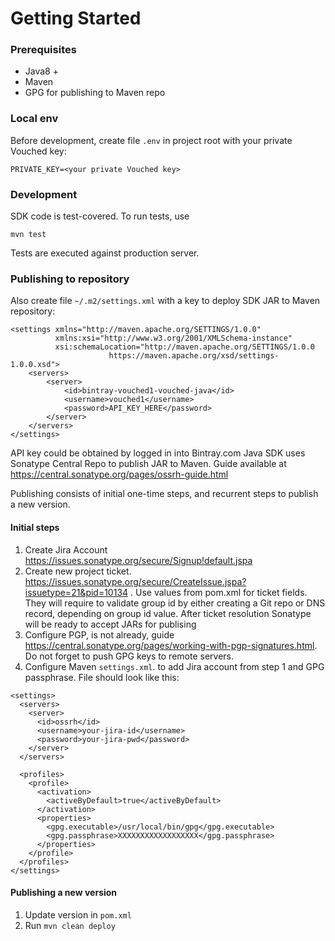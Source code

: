 # Getting Started

### Prerequisites

- Java8 +
- Maven
- GPG for publishing to Maven repo

### Local env

Before development, create file `.env` in project root with your private Vouched key:

```
PRIVATE_KEY=<your private Vouched key>
```

### Development

SDK code is test-covered. To run tests, use

```
mvn test
```

Tests are executed against production server.

### Publishing to repository

Also create file `~/.m2/settings.xml` with a key to deploy SDK JAR to Maven repository:

```
<settings xmlns="http://maven.apache.org/SETTINGS/1.0.0"
          xmlns:xsi="http://www.w3.org/2001/XMLSchema-instance"
          xsi:schemaLocation="http://maven.apache.org/SETTINGS/1.0.0
                      https://maven.apache.org/xsd/settings-1.0.0.xsd">
    <servers>
        <server>
            <id>bintray-vouched1-vouched-java</id>
            <username>vouched1</username>
            <password>API_KEY_HERE</password>
        </server>
    </servers>
</settings>
```

API key could be obtained by logged in into Bintray.com
Java SDK uses Sonatype Central Repo to publish JAR to Maven.
Guide available at https://central.sonatype.org/pages/ossrh-guide.html

Publishing consists of initial one-time steps, and recurrent steps to publish a new version.

#### Initial steps

1. Create Jira Account https://issues.sonatype.org/secure/Signup!default.jspa
1. Create new project ticket. https://issues.sonatype.org/secure/CreateIssue.jspa?issuetype=21&pid=10134 .
   Use values from pom.xml for ticket fields. They will require to validate group id by either creating a Git repo or
   DNS record, depending on group id value. After ticket resolution Sonatype will be ready to accept JARs for publising
1. Configure PGP, is not already, guide https://central.sonatype.org/pages/working-with-pgp-signatures.html. Do not forget to push GPG keys to remote servers.
1. Configure Maven `settings.xml`. to add Jira account from step 1 and GPG passphrase. File should look like this:

```
<settings>
  <servers>
    <server>
      <id>ossrh</id>
      <username>your-jira-id</username>
      <password>your-jira-pwd</password>
    </server>
  </servers>

  <profiles>
    <profile>
      <activation>
        <activeByDefault>true</activeByDefault>
      </activation>
      <properties>
        <gpg.executable>/usr/local/bin/gpg</gpg.executable>
        <gpg.passphrase>XXXXXXXXXXXXXXXXXX</gpg.passphrase>
      </properties>
    </profile>
  </profiles>
</settings>
```

#### Publishing a new version

1. Update version in `pom.xml`
1. Run `mvn clean deploy`
